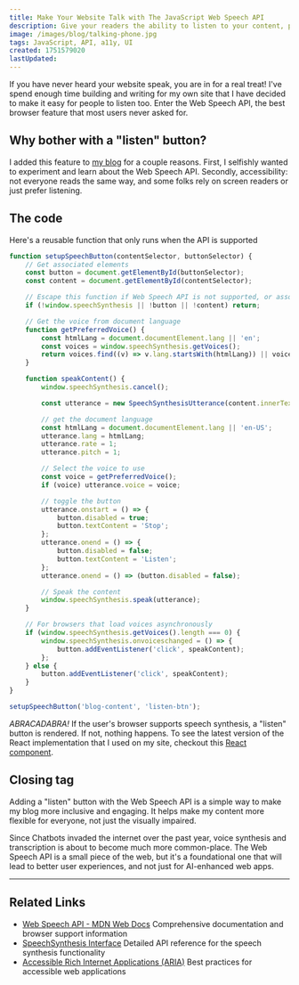 ```yaml
---
title: Make Your Website Talk with The JavaScript Web Speech API
description: Give your readers the ability to listen to your content, powered by the JavaScript Web Speech API. Help make your site more accessible and ready for the future of AI-driven web experiences.
image: /images/blog/talking-phone.jpg
tags: JavaScript, API, a11y, UI
created: 1751579020
lastUpdated:
---
```


If you have never heard your website speak, you are in for a real treat! I've spend enough time building and writing for my own site that I have decided to make it easy for people to listen too. Enter the Web Speech API, the best browser feature that most users never asked for.

## Why bother with a "listen" button?

I added this feature to [my blog](https://magill.dev) for a couple reasons. First, I selfishly wanted to experiment and learn about the Web Speech API. Secondly, accessibility: not everyone reads the same way, and some folks rely on screen readers or just prefer listening.

## The code

Here's a reusable function that only runs when the API is supported

```javascript
function setupSpeechButton(contentSelector, buttonSelector) {
	// Get associated elements
	const button = document.getElementById(buttonSelector);
	const content = document.getElementById(contentSelector);

	// Escape this function if Web Speech API is not supported, or associated elements are missing
	if (!window.speechSynthesis || !button || !content) return;

	// Get the voice from document language
	function getPreferredVoice() {
		const htmlLang = document.documentElement.lang || 'en';
		const voices = window.speechSynthesis.getVoices();
		return voices.find((v) => v.lang.startsWith(htmlLang)) || voices[0];
	}

	function speakContent() {
		window.speechSynthesis.cancel();

		const utterance = new SpeechSynthesisUtterance(content.innerText);

		// get the document language
		const htmlLang = document.documentElement.lang || 'en-US';
		utterance.lang = htmlLang;
		utterance.rate = 1;
		utterance.pitch = 1;

		// Select the voice to use
		const voice = getPreferredVoice();
		if (voice) utterance.voice = voice;

		// toggle the button
		utterance.onstart = () => {
			button.disabled = true;
			button.textContent = 'Stop';
		};
		utterance.onend = () => {
			button.disabled = false;
			button.textContent = 'Listen';
		};
		utterance.onend = () => (button.disabled = false);

		// Speak the content
		window.speechSynthesis.speak(utterance);
	}

	// For browsers that load voices asynchronously
	if (window.speechSynthesis.getVoices().length === 0) {
		window.speechSynthesis.onvoiceschanged = () => {
			button.addEventListener('click', speakContent);
		};
	} else {
		button.addEventListener('click', speakContent);
	}
}

setupSpeechButton('blog-content', 'listen-btn');
```

_ABRACADABRA!_ If the user's browser supports speech synthesis, a "listen" button is rendered. If not, nothing happens. To see the latest version of the React implementation that I used on my site, checkout this [React component](https://github.com/andymagill/dev.magill.next/blob/master/app/components/blog/ListenButton.tsx).

## Closing tag

Adding a "listen" button with the Web Speech API is a simple way to make my blog more inclusive and engaging. It helps make my content more flexible for everyone, not just the visually impaired.

Since Chatbots invaded the internet over the past year, voice synthesis and transcription is about to become much more common-place. The Web Speech API is a small piece of the web, but it's a foundational one that will lead to better user experiences, and not just for AI-enhanced web apps.

---

## Related Links

- [Web Speech API - MDN Web Docs](https://developer.mozilla.org/en-US/docs/Web/API/Web_Speech_API)
  Comprehensive documentation and browser support information
- [SpeechSynthesis Interface](https://developer.mozilla.org/en-US/docs/Web/API/SpeechSynthesis)
  Detailed API reference for the speech synthesis functionality
- [Accessible Rich Internet Applications (ARIA)](https://developer.mozilla.org/en-US/docs/Web/Accessibility/ARIA)
  Best practices for accessible web applications
